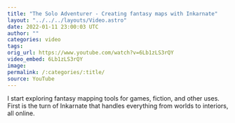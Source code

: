 ```yaml
---
title: "The Solo Adventurer - Creating fantasy maps with Inkarnate"
layout: "../../../layouts/Video.astro"
date: 2022-01-11 23:00:03 UTC
author: ""
categories: video
tags: 
orig_url: https://www.youtube.com/watch?v=6Lb1zLS3rQY
video_embed: 6Lb1zLS3rQY
image:
permalink: /:categories/:title/
source: YouTube
---
```

I start exploring fantasy mapping tools for games, fiction, and other uses. First is the turn of Inkarnate that handles everything from worlds to interiors, all online.